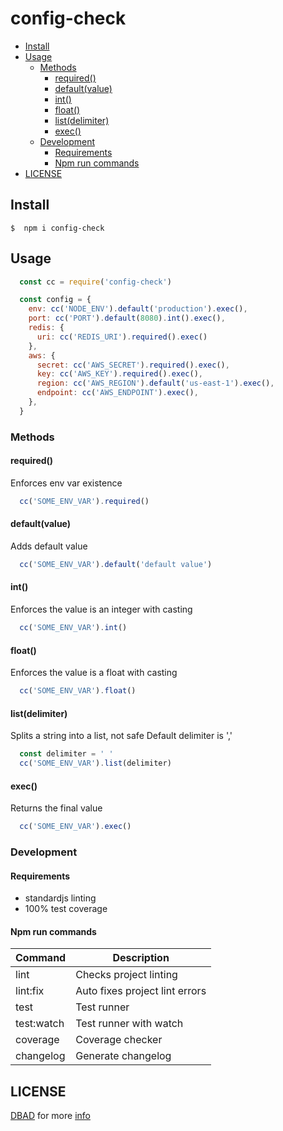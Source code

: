 # config-check
<!-- vscode-markdown-toc -->
* [Install](#Install)
* [Usage](#Usage)
	* [Methods](#Methods)
		* [required()](#required)
		* [default(value)](#defaultvalue)
		* [int()](#int)
		* [float()](#float)
		* [list(delimiter)](#listdelimiter)
		* [exec()](#exec)
	* [Development](#Development)
		* [Requirements](#Requirements)
		* [Npm run commands](#Npmruncommands)
* [LICENSE](#LICENSE)

<!-- vscode-markdown-toc-config
	numbering=false
	autoSave=true
	/vscode-markdown-toc-config -->
<!-- /vscode-markdown-toc -->

<!-- vscode-markdown-toc-config
	numbering=false
	autoSave=true
	/vscode-markdown-toc-config -->

## <a name='Install'></a>Install

```shell
$  npm i config-check
```

## <a name='Usage'></a>Usage

```javascript
  const cc = require('config-check')

  const config = {
    env: cc('NODE_ENV').default('production').exec(),
    port: cc('PORT').default(8080).int().exec(),
    redis: {
      uri: cc('REDIS_URI').required().exec()
    },
    aws: {
      secret: cc('AWS_SECRET').required().exec(),
      key: cc('AWS_KEY').required().exec(),
      region: cc('AWS_REGION').default('us-east-1').exec(),
      endpoint: cc('AWS_ENDPOINT').exec(),
    },
  }

```
### <a name='Methods'></a>Methods

#### <a name='required'></a>required()
Enforces env var existence
```javascript
  cc('SOME_ENV_VAR').required()
```

#### <a name='defaultvalue'></a>default(value)
Adds default value
```javascript
  cc('SOME_ENV_VAR').default('default value')
```

#### <a name='int'></a>int()
Enforces the value is an integer with casting
```javascript
  cc('SOME_ENV_VAR').int()
```

#### <a name='float'></a>float()
Enforces the value is a float with casting
```javascript
  cc('SOME_ENV_VAR').float()
```

#### <a name='listdelimiter'></a>list(delimiter)
Splits a string into a list, not safe
Default delimiter is ','
```javascript
  const delimiter = ' '
  cc('SOME_ENV_VAR').list(delimiter)
```

#### <a name='exec'></a>exec()
Returns the final value
```javascript
  cc('SOME_ENV_VAR').exec()
```

### <a name='Development'></a>Development

#### <a name='Requirements'></a>Requirements

- standardjs linting
- 100% test coverage

#### <a name='Npmruncommands'></a>Npm run commands

|Command|Description|
|---|---|
|lint|Checks project linting|
|lint:fix|Auto fixes project lint errors|
|test|Test runner|
|test:watch|Test runner with watch|
|coverage|Coverage checker|
|changelog|Generate changelog|

## <a name='LICENSE'></a>LICENSE

[DBAD](./LICENSE.md) for more [info](https://dbad-license.org/)